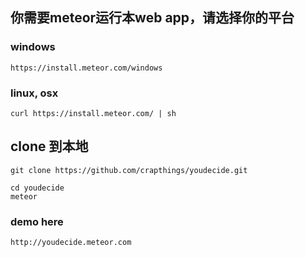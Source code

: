 ## 你需要meteor运行本web app，请选择你的平台

### windows

    https://install.meteor.com/windows

### linux, osx

    curl https://install.meteor.com/ | sh

## clone 到本地

    git clone https://github.com/crapthings/youdecide.git

    cd youdecide
    meteor

### demo here

    http://youdecide.meteor.com
